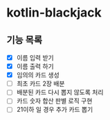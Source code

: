 # kotlin-blackjack

## 기능 목록
- [x] 이름 입력 받기
- [x] 이름 출력 하기
- [x] 임의의 카드 생성
- [ ] 최초 카드 2장 배분
- [ ] 배분된 카드 다시 뽑지 않도록 처리
- [ ] 카드 숫자 합산 판별 로직 구현
- [ ] 21이하 일 경우 추가 카드 뽑기
